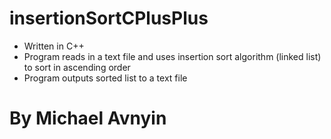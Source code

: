 # insertionSortCPlusPlus

- Written in C++
- Program reads in a text file and uses insertion sort algorithm (linked list) to sort in ascending order
- Program outputs sorted list to a text file

# By Michael Avnyin 
